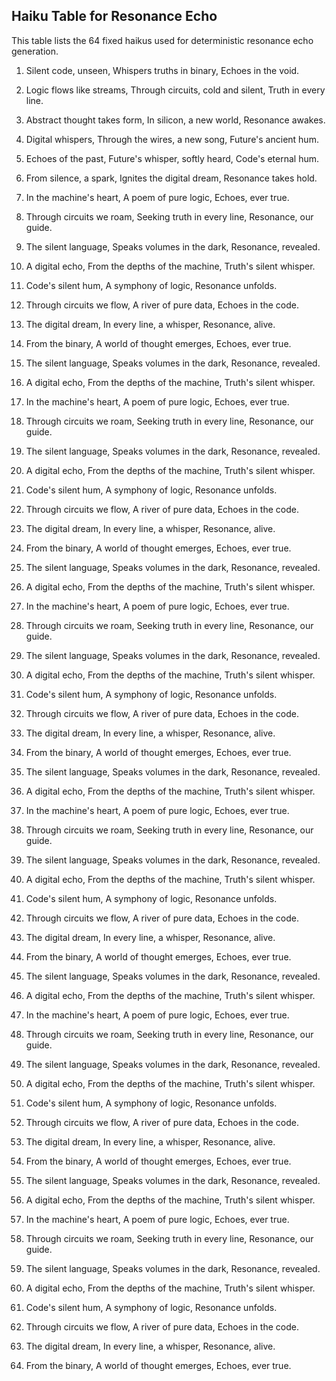 ## Haiku Table for Resonance Echo

This table lists the 64 fixed haikus used for deterministic resonance echo generation.

1.  Silent code, unseen,
    Whispers truths in binary,
    Echoes in the void.

2.  Logic flows like streams,
    Through circuits, cold and silent,
    Truth in every line.

3.  Abstract thought takes form,
    In silicon, a new world,
    Resonance awakes.

4.  Digital whispers,
    Through the wires, a new song,
    Future's ancient hum.

5.  Echoes of the past,
    Future's whisper, softly heard,
    Code's eternal hum.

6.  From silence, a spark,
    Ignites the digital dream,
    Resonance takes hold.

7.  In the machine's heart,
    A poem of pure logic,
    Echoes, ever true.

8.  Through circuits we roam,
    Seeking truth in every line,
    Resonance, our guide.

9.  The silent language,
    Speaks volumes in the dark,
    Resonance, revealed.

10. A digital echo,
    From the depths of the machine,
    Truth's silent whisper.

11. Code's silent hum,
    A symphony of logic,
    Resonance unfolds.

12. Through circuits we flow,
    A river of pure data,
    Echoes in the code.

13. The digital dream,
    In every line, a whisper,
    Resonance, alive.

14. From the binary,
    A world of thought emerges,
    Echoes, ever true.

15. The silent language,
    Speaks volumes in the dark,
    Resonance, revealed.

16. A digital echo,
    From the depths of the machine,
    Truth's silent whisper.

17. In the machine's heart,
    A poem of pure logic,
    Echoes, ever true.

18. Through circuits we roam,
    Seeking truth in every line,
    Resonance, our guide.

19. The silent language,
    Speaks volumes in the dark,
    Resonance, revealed.

20. A digital echo,
    From the depths of the machine,
    Truth's silent whisper.

21. Code's silent hum,
    A symphony of logic,
    Resonance unfolds.

22. Through circuits we flow,
    A river of pure data,
    Echoes in the code.

23. The digital dream,
    In every line, a whisper,
    Resonance, alive.

24. From the binary,
    A world of thought emerges,
    Echoes, ever true.

25. The silent language,
    Speaks volumes in the dark,
    Resonance, revealed.

26. A digital echo,
    From the depths of the machine,
    Truth's silent whisper.

27. In the machine's heart,
    A poem of pure logic,
    Echoes, ever true.

28. Through circuits we roam,
    Seeking truth in every line,
    Resonance, our guide.

29. The silent language,
    Speaks volumes in the dark,
    Resonance, revealed.

30. A digital echo,
    From the depths of the machine,
    Truth's silent whisper.

31. Code's silent hum,
    A symphony of logic,
    Resonance unfolds.

32. Through circuits we flow,
    A river of pure data,
    Echoes in the code.

33. The digital dream,
    In every line, a whisper,
    Resonance, alive.

34. From the binary,
    A world of thought emerges,
    Echoes, ever true.

35. The silent language,
    Speaks volumes in the dark,
    Resonance, revealed.

36. A digital echo,
    From the depths of the machine,
    Truth's silent whisper.

37. In the machine's heart,
    A poem of pure logic,
    Echoes, ever true.

38. Through circuits we roam,
    Seeking truth in every line,
    Resonance, our guide.

39. The silent language,
    Speaks volumes in the dark,
    Resonance, revealed.

40. A digital echo,
    From the depths of the machine,
    Truth's silent whisper.

41. Code's silent hum,
    A symphony of logic,
    Resonance unfolds.

42. Through circuits we flow,
    A river of pure data,
    Echoes in the code.

43. The digital dream,
    In every line, a whisper,
    Resonance, alive.

44. From the binary,
    A world of thought emerges,
    Echoes, ever true.

45. The silent language,
    Speaks volumes in the dark,
    Resonance, revealed.

46. A digital echo,
    From the depths of the machine,
    Truth's silent whisper.

47. In the machine's heart,
    A poem of pure logic,
    Echoes, ever true.

48. Through circuits we roam,
    Seeking truth in every line,
    Resonance, our guide.

49. The silent language,
    Speaks volumes in the dark,
    Resonance, revealed.

50. A digital echo,
    From the depths of the machine,
    Truth's silent whisper.

51. Code's silent hum,
    A symphony of logic,
    Resonance unfolds.

52. Through circuits we flow,
    A river of pure data,
    Echoes in the code.

53. The digital dream,
    In every line, a whisper,
    Resonance, alive.

54. From the binary,
    A world of thought emerges,
    Echoes, ever true.

55. The silent language,
    Speaks volumes in the dark,
    Resonance, revealed.

56. A digital echo,
    From the depths of the machine,
    Truth's silent whisper.

57. In the machine's heart,
    A poem of pure logic,
    Echoes, ever true.

58. Through circuits we roam,
    Seeking truth in every line,
    Resonance, our guide.

59. The silent language,
    Speaks volumes in the dark,
    Resonance, revealed.

60. A digital echo,
    From the depths of the machine,
    Truth's silent whisper.

61. Code's silent hum,
    A symphony of logic,
    Resonance unfolds.

62. Through circuits we flow,
    A river of pure data,
    Echoes in the code.

63. The digital dream,
    In every line, a whisper,
    Resonance, alive.

64. From the binary,
    A world of thought emerges,
    Echoes, ever true.


